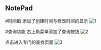 ## NotePad

#时间戳
添加了创建时间与修改时间的显示
![1](/picture/task1.png)

#查询功能
右上角菜单添加了查询按钮
![2](/picture/task2-1.png)

点击进入专门的查找页面
![3](/picture/task2-2.png)

